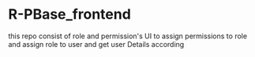 # R-PBase_frontend
this repo consist of role and permission's UI to assign permissions to role and assign role  to user and get user Details according 
